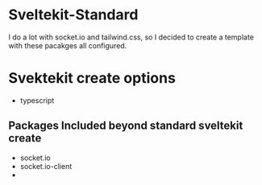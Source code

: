 # Sveltekit-Standard

I do a lot with socket.io and tailwind.css, so I decided to create a template with these pacakges all configured.

# Svektekit create options
 - typescript


## Packages Included beyond standard sveltekit create

- socket.io
- socket.io-client
- 